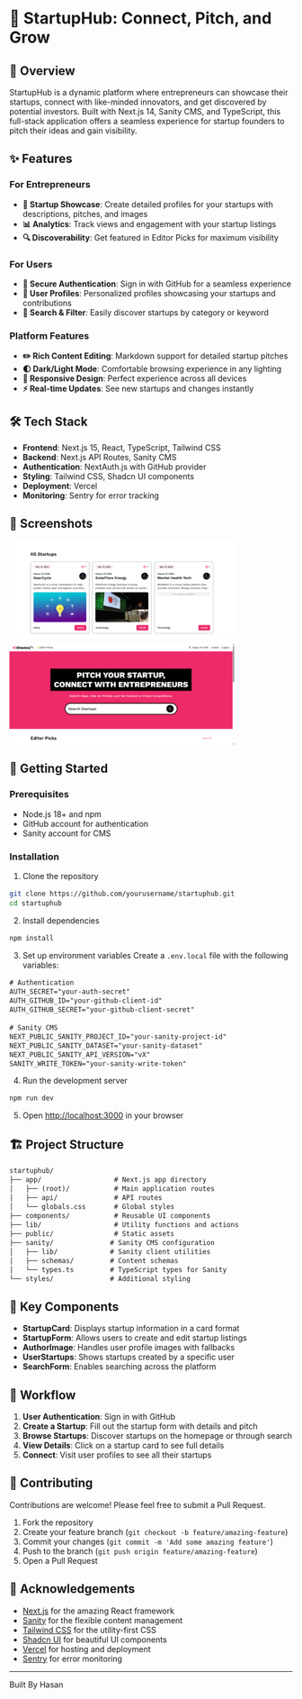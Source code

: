 # 🚀 StartupHub: Connect, Pitch, and Grow

## 🌟 Overview

StartupHub is a dynamic platform where entrepreneurs can showcase their startups, connect with like-minded innovators, and get discovered by potential investors. Built with Next.js 14, Sanity CMS, and TypeScript, this full-stack application offers a seamless experience for startup founders to pitch their ideas and gain visibility.

## ✨ Features

### For Entrepreneurs

- **🎯 Startup Showcase**: Create detailed profiles for your startups with descriptions, pitches, and images
- **📊 Analytics**: Track views and engagement with your startup listings
- **🔍 Discoverability**: Get featured in Editor Picks for maximum visibility

### For Users

- **🔐 Secure Authentication**: Sign in with GitHub for a seamless experience
- **👥 User Profiles**: Personalized profiles showcasing your startups and contributions
- **🔎 Search & Filter**: Easily discover startups by category or keyword

### Platform Features

- **✏️ Rich Content Editing**: Markdown support for detailed startup pitches
- **🌓 Dark/Light Mode**: Comfortable browsing experience in any lighting
- **📱 Responsive Design**: Perfect experience across all devices
- **⚡ Real-time Updates**: See new startups and changes instantly

## 🛠️ Tech Stack

- **Frontend**: Next.js 15, React, TypeScript, Tailwind CSS
- **Backend**: Next.js API Routes, Sanity CMS
- **Authentication**: NextAuth.js with GitHub provider
- **Styling**: Tailwind CSS, Shadcn UI components
- **Deployment**: Vercel
- **Monitoring**: Sentry for error tracking

## 📸 Screenshots

<div style="display: flex; gap: 10px; flex-wrap: wrap;">
  <img src="./Screenshot 2025-03-14 120904.png" alt="Home Page" width="400"/>
  <img src="./image.png" alt="Startup Details" width="400"/>
</div>

## 🚀 Getting Started

### Prerequisites

- Node.js 18+ and npm
- GitHub account for authentication
- Sanity account for CMS

### Installation

1. Clone the repository

```bash
git clone https://github.com/yourusername/startuphub.git
cd startuphub
```

2. Install dependencies

```bash
npm install
```

3. Set up environment variables
   Create a `.env.local` file with the following variables:

```
# Authentication
AUTH_SECRET="your-auth-secret"
AUTH_GITHUB_ID="your-github-client-id"
AUTH_GITHUB_SECRET="your-github-client-secret"

# Sanity CMS
NEXT_PUBLIC_SANITY_PROJECT_ID="your-sanity-project-id"
NEXT_PUBLIC_SANITY_DATASET="your-sanity-dataset"
NEXT_PUBLIC_SANITY_API_VERSION="vX"
SANITY_WRITE_TOKEN="your-sanity-write-token"
```

4. Run the development server

```bash
npm run dev
```

5. Open [http://localhost:3000](http://localhost:3000) in your browser

## 🏗️ Project Structure

```
startuphub/
├── app/                  # Next.js app directory
│   ├── (root)/           # Main application routes
│   ├── api/              # API routes
│   └── globals.css       # Global styles
├── components/           # Reusable UI components
├── lib/                  # Utility functions and actions
├── public/               # Static assets
├── sanity/              # Sanity CMS configuration
│   ├── lib/             # Sanity client utilities
│   ├── schemas/         # Content schemas
│   └── types.ts         # TypeScript types for Sanity
└── styles/              # Additional styling
```

## 🧩 Key Components

- **StartupCard**: Displays startup information in a card format
- **StartupForm**: Allows users to create and edit startup listings
- **AuthorImage**: Handles user profile images with fallbacks
- **UserStartups**: Shows startups created by a specific user
- **SearchForm**: Enables searching across the platform

## 🔄 Workflow

1. **User Authentication**: Sign in with GitHub
2. **Create a Startup**: Fill out the startup form with details and pitch
3. **Browse Startups**: Discover startups on the homepage or through search
4. **View Details**: Click on a startup card to see full details
5. **Connect**: Visit user profiles to see all their startups

## 🤝 Contributing

Contributions are welcome! Please feel free to submit a Pull Request.

1. Fork the repository
2. Create your feature branch (`git checkout -b feature/amazing-feature`)
3. Commit your changes (`git commit -m 'Add some amazing feature'`)
4. Push to the branch (`git push origin feature/amazing-feature`)
5. Open a Pull Request


## 🙏 Acknowledgements

- [Next.js](https://nextjs.org/) for the amazing React framework
- [Sanity](https://www.sanity.io/) for the flexible content management
- [Tailwind CSS](https://tailwindcss.com/) for the utility-first CSS
- [Shadcn UI](https://ui.shadcn.com/) for beautiful UI components
- [Vercel](https://vercel.com/) for hosting and deployment
- [Sentry](https://sentry.io/) for error monitoring

---

Built By Hasan

